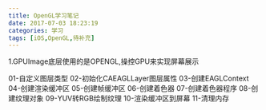 ```yaml
---
title: OpenGL学习笔记
date: 2017-07-03 18:23:19
categories: 学习
tags: [iOS,OpenGL,待补充]
---
```


1.GPUImage底层使用的是OPENGL,操控GPU来实现屏幕展示
<!--more-->

01-自定义图层类型
02-初始化CAEAGLLayer图层属性
03-创建EAGLContext
04-创建渲染缓冲区
05-创建帧缓冲区
06-创建着色器
07-创建着色器程序
08-创建纹理对象
09-YUV转RGB绘制纹理
10-渲染缓冲区到屏幕
11-清理内存
